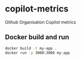 # copilot-metrics
Github Organisation Copilot metrics

## Docker build and run
```sh
docker build -t my-app .
docker run -p 3000:3000 my-app
```
